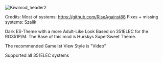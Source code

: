 ![Kiwimod_header2](https://user-images.githubusercontent.com/78668774/115611844-e56b6600-a2ea-11eb-8afa-a98b3260b848.png)


Credits: 
Most of systems: https://github.com/RiseAgainst88
Fixes + missing systems: Szalik

Dark ES-Theme with a more Adult-Like Look Based on 351ELEC for the RG351P/M. 
The Base of this mod is Hurskys SuperSweet Theme.

The recommended Gamelist View Style is "Video"

Supported all 351ELEC systems
